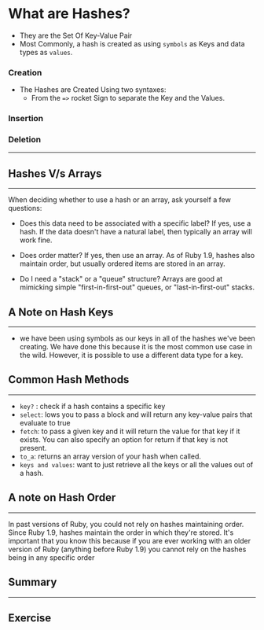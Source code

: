# What are Hashes?
- They are the Set Of Key-Value Pair
- Most Commonly, a hash is created as using `symbols` as Keys and data types as `values`.

### Creation
- The Hashes are Created Using two syntaxes:
  - From the  `=>` rocket Sign to separate the Key and the Values.
### Insertion

###  Deletion
* * *
## Hashes V/s Arrays
* * *
When deciding whether to use a hash or an array, ask yourself a few questions:

- Does this data need to be associated with a specific label? If yes, use a hash. If the data doesn't have a natural label, then typically an array will work fine.

- Does order matter? If yes, then use an array. As of Ruby 1.9, hashes also maintain order, but usually ordered items are stored in an array.

- Do I need a "stack" or a "queue" structure? Arrays are good at mimicking simple "first-in-first-out" queues, or "last-in-first-out" stacks.

## A Note on Hash Keys
* * *
- we have been using symbols as our keys in all of the hashes we've been creating. We have done this because it is the most common use case in the wild. However, it is possible to use a different data type for a key. 
## Common Hash Methods
* * *
- `key?` :  check if a hash contains a specific key
- `select`: lows you to pass a block and will return any key-value pairs that evaluate to true
- `fetch`: to pass a given key and it will return the value for that key if it exists. You can also specify an option for return if that key is not present.
- `to_a`: returns an array version of your hash when called.
- `keys and values`: want to just retrieve all the keys or all the values out of a hash.

## A note on Hash Order
* * *
In past versions of Ruby, you could not rely on hashes maintaining order. Since Ruby 1.9, hashes maintain the order in which they're stored. It's important that you know this because if you are ever working with an older version of Ruby (anything before Ruby 1.9) you cannot rely on the hashes being in any specific order

## Summary 
* * *

## Exercise